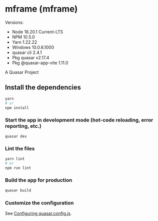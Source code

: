 # mframe (mframe)

Versions:
- Node 18.20.1 Current-LTS
- NPM 10.5.0
- Yarn 1.22.22
- Windows 10.0.6.1000
- quasar cli 2.4.1
- Pkg quasar v2.17.4
- Pkg @quasar-app-vite 1.11.0

A Quasar Project

## Install the dependencies
```bash
yarn
# or
npm install
```

### Start the app in development mode (hot-code reloading, error reporting, etc.)
```bash
quasar dev
```


### Lint the files
```bash
yarn lint
# or
npm run lint
```



### Build the app for production
```bash
quasar build
```

### Customize the configuration
See [Configuring quasar.config.js](https://v2.quasar.dev/quasar-cli-vite/quasar-config-js).
